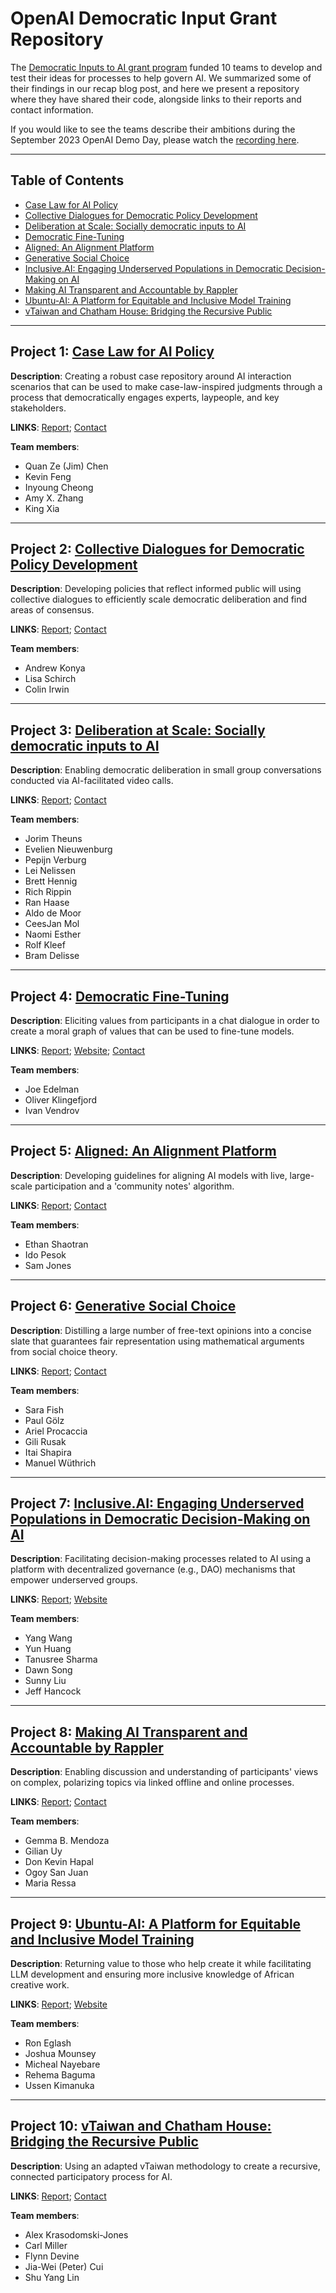 # OpenAI Democratic Input Grant Repository

The [Democratic Inputs to AI grant program](https://openai.com/blog/democratic-inputs-to-ai) funded 10 teams to develop and test their ideas for processes to help govern AI. We summarized some of their findings in our recap blog post, and here we present a repository where they have shared their code, alongside links to their reports and contact information.

If you would like to see the teams describe their ambitions during the September 2023 OpenAI Demo Day, please watch the [recording here](https://vimeo.com/875039398/c777de0595).

---

## Table of Contents

- [Case Law for AI Policy](#project-1-case-law-for-ai-policy)
- [Collective Dialogues for Democratic Policy Development](#project-2-collective-dialogues-for-democratic-policy-development)
- [Deliberation at Scale: Socially democratic inputs to AI](#project-3-deliberation-at-scale-socially-democratic-inputs-to-ai)
- [Democratic Fine-Tuning](#project-4-democratic-fine-tuning)
- [Aligned: An Alignment Platform](#project-5-aligned-an-alignment-platform)
- [Generative Social Choice](#project-6-generative-social-choice)
- [Inclusive.AI: Engaging Underserved Populations in Democratic Decision-Making on AI](#project-7-inclusiveai-engaging-underserved-populations-in-democratic-decision-making-on-ai)
- [Making AI Transparent and Accountable by Rappler](#project-8-making-ai-transparent-and-accountable-by-rappler)
- [Ubuntu-AI: A Platform for Equitable and Inclusive Model Training](#project-9-ubuntu-ai-a-platform-for-equitable-and-inclusive-model-training)
- [vTaiwan and Chatham House: Bridging the Recursive Public](#project-10-vtaiwan-and-chatham-house-bridging-the-recursive-public)

---

## Project 1: [Case Law for AI Policy](https://github.com/openai/democratic-inputs/tree/main/projects/case_law_for_ai_policy)

**Description**: Creating a robust case repository around AI interaction scenarios that can be used to make case-law-inspired judgments through a process that democratically engages experts, laypeople, and key stakeholders.

**LINKS**: [Report](https://social.cs.washington.edu/case-law-ai-policy/); [Contact](mailto:sfl-case-law@cs.washington.edu)


**Team members**:
- Quan Ze (Jim) Chen
- Kevin Feng
- Inyoung Cheong
- Amy X. Zhang
- King Xia

---

## Project 2: [Collective Dialogues for Democratic Policy Development](https://github.com/openai/democratic-inputs/tree/main/projects/collective_dialogues_for_democratic_input)

**Description**: Developing policies that reflect informed public will using collective dialogues to efficiently scale democratic deliberation and find areas of consensus.

**LINKS**: [Report](https://arxiv.org/pdf/2311.02242.pdf); [Contact](mailto:andrew@remesh.org)

**Team members**:
- Andrew Konya
- Lisa Schirch
- Colin Irwin


---

## Project 3: [Deliberation at Scale: Socially democratic inputs to AI](https://github.com/openai/democratic-inputs/tree/main/projects/deliberation_at_scale)

**Description**: Enabling democratic deliberation in small group conversations conducted via AI-facilitated video calls.

**LINKS**: [Report](https://findcommonground.online/top-level-pages/final-report-democratic-inputs-to-ai); [Contact](https://findcommonground.online/top-level-pages/contact-us)

**Team members**:
- Jorim Theuns
- Evelien Nieuwenburg
- Pepijn Verburg
- Lei Nelissen
- Brett Hennig
- Rich Rippin
- Ran Haase
- Aldo de Moor
- CeesJan Mol
- Naomi Esther
- Rolf Kleef
- Bram Delisse


---

## Project 4: [Democratic Fine-Tuning](https://github.com/openai/democratic-inputs/tree/main/projects/democratic_fine_tuning)

**Description**: Eliciting values from participants in a chat dialogue in order to create a moral graph of values that can be used to fine-tune models.

**LINKS**: [Report](https://meaningalignment.substack.com/p/the-first-moral-graph); [Website](https://www.meaningalignment.org/); [Contact](mailto:hello@meaningalignment.org)

**Team members**:
- Joe Edelman
- Oliver Klingefjord
- Ivan Vendrov


---

## Project 5: [Aligned: An Alignment Platform](https://github.com/openai/democratic-inputs/tree/main/projects/Aligned-Platform-EnergizeAI)

**Description**: Developing guidelines for aligning AI models with live, large-scale participation and a 'community notes' algorithm.

**LINKS**: [Report](https://energize.ai/openai/); [Contact](mailto:energize.ai)

**Team members**:
- Ethan Shaotran
- Ido Pesok
- Sam Jones


---

## Project 6: [Generative Social Choice](https://github.com/openai/democratic-inputs/tree/main/projects/generative_social_choice)

**Description**: Distilling a large number of free-text opinions into a concise slate that guarantees fair representation using mathematical arguments from social choice theory.

**LINKS**: [Report](http://tinyurl.com/gensocopenaireport); [Contact](mailto:manuel.wuthrich@pm.me)

**Team members**:
- Sara Fish
- Paul Gölz
- Ariel Procaccia
- Gili Rusak
- Itai Shapira
- Manuel Wüthrich


---

## Project 7: [Inclusive.AI: Engaging Underserved Populations in Democratic Decision-Making on AI](https://github.com/openai/democratic-inputs/tree/main/projects/inclusive_ai_a_chatgpt_plugin_and_dao_to_engage_marginalized_groups_in_ai)

**Description**: Facilitating decision-making processes related to AI using a platform with decentralized governance (e.g., DAO) mechanisms that empower underserved groups.

**LINKS**: [Report](https://socialcomputing.web.illinois.edu/images/Report-InclusiveAI.pdf); [Website](https://socialcomputing.web.illinois.edu/inclusiveai.html)

**Team members**:
- Yang Wang
- Yun Huang
- Tanusree Sharma
- Dawn Song
- Sunny Liu
- Jeff Hancock


---

## Project 8: [Making AI Transparent and Accountable by Rappler](https://github.com/openai/democratic-inputs/tree/main/projects/making_ai_transparent_and_accountable)

**Description**: Enabling discussion and understanding of participants' views on complex, polarizing topics via linked offline and online processes.

**LINKS**: [Report](https://www.rappler.com/technology/features/generative-ai-use-enriching-democratic-consultations/); [Contact](mailto:openai-experiments@rappler.com)

**Team members**:
- Gemma B. Mendoza
- Gilian Uy
- Don Kevin Hapal
- Ogoy San Juan
- Maria Ressa


---

## Project 9: [Ubuntu-AI: A Platform for Equitable and Inclusive Model Training](https://github.com/openai/democratic-inputs/tree/main/projects/Ubuntu_AI_a_platform_for_equitable_and_inclusive_model_training)

**Description**: Returning value to those who help create it while facilitating LLM development and ensuring more inclusive knowledge of African creative work.

**LINKS**: [Report](https://www.researchgate.net/publication/374870830_Interim_Report_for_Ubuntu-AI_A_Bottom-up_Approach_to_More_Democratic_and_Equitable_Training_and_Outcomes_for_Machine_Learning); [Website](https://generativejustice.org/)

**Team members**:
- Ron Eglash
- Joshua Mounsey
- Micheal Nayebare
- Rehema Baguma
- Ussen Kimanuka


---

## Project 10: [vTaiwan and Chatham House: Bridging the Recursive Public](https://github.com/openai/democratic-inputs/tree/main/projects/vtaiwan_and_chatham_house_bridging_the_recursive_public)
**Description**: Using an adapted vTaiwan methodology to create a recursive, connected participatory process for AI.

**LINKS**: [Report](https://vtaiwan-openai-2023.vercel.app/Report_%20Recursive%20Public.pdf); [Contact](https://www.recursivepublic.com/)

**Team members**:
- Alex Krasodomski-Jones
- Carl Miller
- Flynn Devine
- Jia-Wei (Peter) Cui
- Shu Yang Lin


